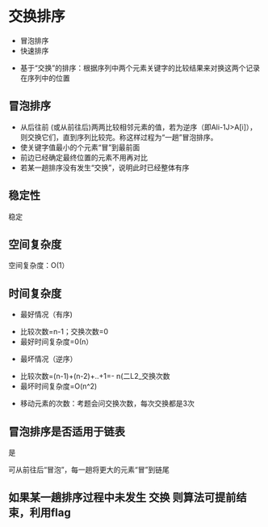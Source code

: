 # 交换排序
* 冒泡排序
* 快速排序

- 基于“交换”的排序：根据序列中两个元素关键字的比较结果来对换这两个记录在序列中的位置
  
## 冒泡排序
* 从后往前 (或从前往后)两两比较相邻元素的值，若为逆序（即Ali-1J>A[i]），则交换它们，直到序列比较完。称这样过程为“一趟”冒泡排序。
* 使关键字值最小的个元素“冒”到最前面
* 前边已经确定最终位置的元素不用再对比
* 若某一趟排序没有发生“交换”，说明此时已经整体有序

## 稳定性
稳定

## 空间复杂度
空间复杂度：O(1）

## 时间复杂度
* 最好情况（有序)
- 比较次数=n-1；交换次数=0
- 最好时间复杂度=0(n）

* 最坏情况（逆序）
- 比较次数=(n-1)+(n-2)+..+1=- n(二L2_交换次数
- 最坏时间复杂度=O(n^2)

* 移动元素的次数：考题会问交换次数，每次交换都是3次

## 冒泡排序是否适用于链表
是

可从前往后“冒泡”，每一趟将更大的元素“冒”到链尾

## 如果某一趟排序过程中未发生 交换 则算法可提前结束，利用flag
